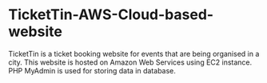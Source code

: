 # TicketTin-AWS-Cloud-based-website
TicketTin is a ticket booking website for events that are being organised in a city. This website is hosted on Amazon Web Services using EC2 instance. PHP MyAdmin is used for storing data in database.
